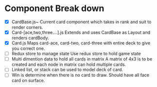 # Component Break down

- [x] CardBase.js~
      Current card component which takes in rank and suit to render corners.
- [x] Card-[ace,two,three....].js
      Extends and uses CardBase as Layout and renders cardBody.
- [x] Card.js
      Maps card-ace, card-two, card-three with entire deck to give you correct one.
- [ ] Redux store to manage state
      Use redux store to hold game state
- [ ] Multi dimention data to hold all cards in matrix
      A matrix of 4x3 is to be created and each node in matrix can hold multiple cards.
- [ ] Linked list, or stack can be used to model deck of card.
- [ ] Win is determine when there is no card to draw. Should have all face card on surface.
